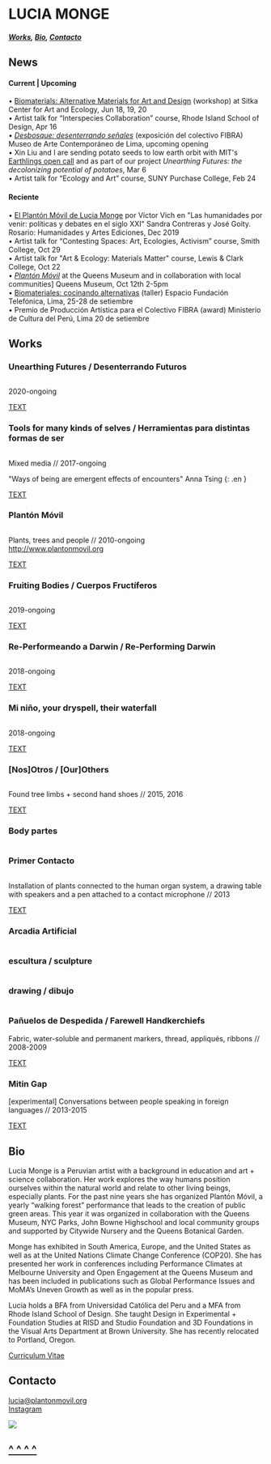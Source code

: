 # LUCIA MONGE <a name="top"></a>

##### [Works](#works), [Bio](#bio), [Contacto](#contacto)

## News

#### Current | Upcoming
• <a href="https://www.sitkacenter.org/workshops/biomaterials-alternative-materials-for-art-and-design" target="_blank">Biomaterials: Alternative Materials for Art and Design</a> (workshop) at Sitka Center for Art and Ecology, Jun 18, 19, 20   
• Artist talk for “Interspecies Collaboration” course, Rhode Island School of Design, Apr 16  
• <a href="https://maclima.pe/project/desbosque-desenterrando-senales/" target="_blank">_Desbosque: desenterrando señales_</a> (exposición del colectivo FIBRA) Museo de Arte Contemporáneo de Lima, upcoming opening        
• Xin Liu and I are sending potato seeds to low earth orbit with MIT's <a href="https://www.media.mit.edu/posts/sojourner-2020/" target="_blank">Earthlings open call</a> and as part of our project _Unearthing Futures: the decolonizing potential of potatoes_, Mar 6   
• Artist talk for “Ecology and Art” course, SUNY Purchase College, Feb 24 


#### Reciente 
• <a href="http://www.iech-conicet.gob.ar/novedades/3872/" target="_blank">El Plantón Móvil de Lucia Monge</a> por Víctor Vich en "Las humanidades por venir: políticas y debates en el siglo XXI" Sandra Contreras y José Goity. Rosario: Humanidades y Artes Ediciones, Dec 2019  
• Artist talk for “Contesting Spaces: Art, Ecologies, Activism” course, Smith College, Oct 29  
• Artist talk for "Art & Ecology: Materials Matter" course, Lewis & Clark College, Oct 22  
• <a href="https://queensmuseum.org/events/planton-movil/" target="_blank">_Plantón Móvil_</a> at the Queens Museum and in collaboration with local communities] Queens Museum, Oct 12th 2-5pm    
• <a href="https://espacio.fundaciontelefonica.com.pe/evento/biomateriales-cultivando-alternativas/" target="_blank">Biomateriales: cocinando alternativas</a> (taller) Espacio Fundación Telefónica, Lima, 25-28 de setiembre   
• Premio de Producción Artística para el Colectivo FIBRA (award) Ministerio de Cultura del Perú, Lima 20 de setiembre   
   


## Works <a name="works"></a>

### Unearthing Futures / Desenterrando Futuros

<div class="carousel">
    <div><img data-lazy="images/LMonge_UnearthingFutures_mantel.png"></div>
    <div><img data-lazy="images/LMonge_UnearthingFutures_tps.png"></div>
    <div><img data-lazy="images/LMonge_UnearthingFutures_germinacion.png"></div>
    <div><img data-lazy="images/LMonge_UnearthingFutures_payload.png"></div>
    <div><img data-lazy="images/LMonge_UnearthingFutures_potatoberry2.png"></div>
    <div><img data-lazy="images/LMonge_UnearthingFutures_concepto.png"></div>
</div>

2020-ongoing  

<a id="tools_description_button" href="javascript:toggle('unearthing_description')">TEXT</a><br />

<span class="unearthing_description en" style="display:none;">
_Unearthing Futures: the decolonizing potential of potatoes_ is a collaboration with Xin Liu that calls on potatoes to carry diverse and non-colonial visions of the future and space travel. Native to Peru, potatoes have over 4,000 varieties and are the fifth most grown crop worldwide. They are also among the first choices to be grown by the Chinese Space Agency’s Moon landing. Our project takes our Chinese and Peruvian backgrounds as starting points and engages other immigrants to exchange visions of space travel, to experiment with multi-gravitational farming, and to explore different spatial-temporal relationships across cultures. All of this while we cook and share potatoes remembering our grandmothers’ recipes.
</span>


### Tools for many kinds of selves / Herramientas para distintas formas de ser

<div class="carousel">
    <div><img data-lazy="images/LMonge_T4MKS_7.png"></div>
    <div><img data-lazy="images/LuciaMonge_myceliummegaphone.png"></div>
    <div><img data-lazy="images/LMonge_T4MKS.png"></div>
    <div><img data-lazy="images/LMonge_T4MKS_3.png"></div>
    <div><img data-lazy="images/LMonge_T4MKS_1.png"></div>
    <div><img data-lazy="images/LMonge_T4MKS_2.png"></div>
</div>

Mixed media // 2017-ongoing

"Ways of being are emergent effects of encounters" Anna Tsing
{: .en }

<a id="tools_description_button" href="javascript:toggle('tools_description')">TEXT</a><br />

<span class="tools_description en" style="display:none;">
I believe sculpture can be a sort of walking cane; a tool that becomes a physical manifestation of the distance between ourselves and everything around us. It represents the space in-between and, at the same time, may transfer touch serving as a conductor for contact.
</span>

<span class="tools_description en" style="display:none;">
I have been making sculptures that take on the form of speculative/prosthetic/por qué no/what-if tools meant to be used by small groups of people. These tools and the accompanying scores are influenced by mycelial thinking and invite to observe and record the thinking and action that emerge from attention to other ways of being (to each other). 
</span>


### Plantón Móvil

<div class="carousel">
    <div><img data-lazy="images/LuciaMonge_PlantonMovil_1.png"></div>
    <div><img data-lazy="images/LuciaMonge_PlantonMovil_9.png"></div>
    <div><img data-lazy="images/LuciaMonge_PlantonMovil_2.png"></div>
    <div><img data-lazy="images/LuciaMonge_PlantonMovil_5.png"></div>
    <div><img data-lazy="images/LuciaMonge_PlantonMovil_3.png"></div>
    <div><img data-lazy="images/LuciaMonge_PlantonMovil_6.png"></div>
    <div><img data-lazy="images/LuciaMonge_PlantonMovil_7.png"></div>
    <div><img data-lazy="images/LuciaMonge_PlantonMovil_8.png"></div>
    <div><img data-lazy="images/LuciaMonge_PlantonMovil_4.png"></div>
</div>

Plants, trees and people // 2010-ongoing  
<a href="http://www.plantonmovil.org" target="_blank">http://www.plantonmovil.org</a>  

<a id="planton_description_button" href="javascript:toggle('planton_description')">TEXT</a><br />

<span class="planton_description es" style="display:none;">
¿Cómo sería encontrarse un bosque móvil circulando entre el tráfico, los edificios y la gente apurada?
Todos los días crece el cemento y disminuye el verde. Los árboles, arbustos, flores y demás plantas de nuestra ciudad quedan irremediablemente en algún rincón de la ciudad: casi invisibles y totalmente inmóviles. Son arrimados, asfixiados y hasta convertidos en basurero. Es entonces como un pequeño grupo de plantas se junta y sale a circular entre los micros y combis de Lima. Un pequeño bosque que sale pacíficamente a marchar por su lugar en la ciudad.
</span>

<span class="planton_description es" style="display:none;">
Al final de cada recorrido un grupo de las plantas recorridas sirven para crear una área verde en el espacio público.
</span>

<span class="planton_description en" style="display:none;">
“Plantón” is the word in Spanish for a sapling. It is also the word for a sit-in. This project takes on both: the green to be planted and the peaceful protest. It is about giving plants and trees the opportunity to walk down the streets of their city. At the end of each walk, we co-create community public green areas.
</span>

<span class="planton_description en" style="display:none;">
I have organized “walking forest” performances annually since 2010. Plantón Móvil is about moving-with as a form of solidarity. I began thinking humans were lending their mobility to plants—now I understand that we gain much from borrowing their slowness as well. We learn in our attempt to find common speed.
</span>

<span class="planton_description en" style="display:none;">
More on _Plantón Móvil_ on the project’s website: [http://www.plantonmovil.org](http://www.plantonmovil.org)
</span>

<span class="planton_description es" style="display:none;">
Fotos: Rob Harris, Tatiana Guerrero, Brian House, Josip Curich, Eugenia Ivanissevich, Jorge Ochoa
</span>


### Fruiting Bodies / Cuerpos Fructíferos

<div class="carousel">
    <div><img data-lazy="images/LMonge_FruitingBodies_BurialInvite.png"></div>
    <div><img data-lazy="images/LMonge_FruitingBodies_cloning.png"></div>
    <div><img data-lazy="images/LMonge_FruitingBodies_cast2.png"></div>
    <div><img data-lazy="images/LMonge_FruitingBodies_cast.png"></div>
    <div><img data-lazy="images/LMonge_FruitingBodies_agarsculpture.png"></div>
    <div><img data-lazy="images/LMonge_FruitingBodies_intention.png"></div>
    <div><img data-lazy="images/LMonge_FruitingBodies_digging.png"></div>
    <div><img data-lazy="images/LMonge_FruitingBodies_agarcasts.png"></div>
    <div><img data-lazy="images/LMonge_FruitingBodies_burial.png"></div>
    <div><img data-lazy="images/LMonge_FruitingBodies_1.png"></div>
</div>

2019-ongoing  

<a id="fruiting_description_button" href="javascript:toggle('fruiting_description')">TEXT</a><br />

<span class="fruiting_description en" style="display:none;">
_Fruiting Bodies: Creative Experiments in Fungal Inoculation & Mycoremediation_ is a collaborative and ongoing project with Chris Kennedy and Chloe Zimmerman. Fruiting Bodies is an ongoing experiment in fungal sociality, that explores the possibilities of mushroom cloning, mycoremediation, and social exchange through community science, sculpture, and collective ritual. The project launched in 2019 with a workshop at Genspace, inviting participants to create agar-based sculptures modeled from a chosen body part and inoculated with oyster mushrooms. After a week of incubation, the sculptures (fruiting bodies) were buried in a disturbed site in Sunset Park, Brooklyn exploring community-based approaches to bioremediation. Chris and Chloe held a second workshop at Governor's Island during the summer as part of the Jie Jin's Curiouseed program. Now we are planning our future plans.
</span>


### Re-Performeando a Darwin /  Re-Performing Darwin

<div class="carousel">
    <div><img data-lazy="images/LuciaMonge_ReperformingDarwin_2.png"></div>
</div>

2018-ongoing

<a id="darwin_description_button" href="javascript:toggle('darwin_description')">TEXT</a><br />

<span class="darwin_description es" style="display:none;">
Este proyecto comienza estudiando el libro de Charles Darwin "Movimientos y Hábitos de Plantas Trepadoras" y replicando algunos de sus experimentos para observar y registrar el movimiento de las plantas. Mis experimentos no son completamente idénticos a los suyos pero comparten a la observación como método y herramienta base. Este proyecto se enfoca en dos escalas y contextos distintos. Por un lado anota el crecimiento y revoluciones de tallos y zarcillos en plantas adentro de mi taller y por otro registra el movimiento de plantas enrrolladas con la infraestructura urbana. El primer escenario reduce variables ambientales y permite un enfoque en el movimiento espontáneo de distintas especies y de partes específicas de la planta. El segundo escenario se concentra justamente en la interacción entre el movimiento de la planta y su contexto y representa la negociación entre la planta, la ciudad y los otros seres vivos que por ahí se mueven.
Las rejas y paredes por las que estas plantas trepan son particularmente relevantes pues este movimiento de las plantas que las trepa, enrrolla y cruza en varias direcciones vuelve a estas supuestas fronteras permeables.
</span>

<span class="darwin_description en" style="display:none;">
This project starts with Charles Darwin's text The Movements and Habits of Climbing Plants and replicates some of his experiments for observing and notating plant movement. Although my experiments are translations of his methods, tools, and techniques they share a base in observation. My project notes two different scales and contexts. One of my experiments marks the growth of particular shoots and tendrils in plants inside my studio and the other records the movement of plants intertwined with the urban infrastructure. The first scenario allows for a focus on the movement of specific plant parts and of the individuals themselves by reducing the amount of environmental variables. The second scenario focuses on precisely the movement that results from the changing environment and represents the negotiation between the plants, the built environment, and the other many living beings bustling on the streets.
</span>

<span class="darwin_description en" style="display:none;">
The fences that these climbers creep on have a key role in this work as well. It is this specific type of movement that weaves permeability into the border.
</span>


### Mi niño, your dryspell, their waterfall

<div class="carousel">
    <div><img data-lazy="images/LuciaMonge_PlantasHuata_1.png"></div>
    <div><img data-lazy="images/LuciaMonge_PlantasHuata_6.png"></div>
    <div><img data-lazy="images/LuciaMonge_PlantasHuata_8.png"></div>
    <div><img data-lazy="images/LuciaMonge_PlantasHuata_5.png"></div>
    <div><img data-lazy="images/LuciaMonge_PlantasHuata_3.png"></div>
</div>

2018-ongoing

<a id="agua_description_button" href="javascript:toggle('agua_description')">TEXT</a><br />

<span class="agua_description es" style="display:none;">
Este es un proyecto de largo plazo que investiga las estrategias de plantas desérticas para recolectar y guardar agua. Las adaptaciones morfológicas de estas plantas informan exploraciones en escultura para re-imaginar herramientas humanas con funciones similares. Observar la manera en la que las plantas enfrentan la falta de agua es un filtro para repensar la manera en la que lidiamos con el recurso en nuestra vida cotidiana. El diseño de nuestras herramientas y sistemas habla de nuestra relación con el agua.
Mi investigación ha comenzado con especies endémicas de Sudáfrica y Perú. Con el tiempo incorporará a otras especies de plantas y regiones.
</span>

<span class="agua_description en" style="display:none;">
_Mi niño, your dry spell, their waterfall_ is a long-term project that looks into the ways in which desert plants collect and conserve water to re-think and re-shape human tools designed for similar tasks. It begins with plant species endemic to deserts in South Africa and Peru and will later expand to other parts of the world. These plant's morphological adaptations inform sculptural explorations that produce natural-cultural artifacts and speculative water systems. To observe how plants face the challenge of water scarcity serves as a lens to revisit the way humans handle water and organize its distribution on an everyday basis.
</span>



### [Nos]Otros / [Our]Others

<div class="carousel">
    <div><img data-lazy="images/LuciaMonge_nosotros_1.png"></div>
    <div><img data-lazy="images/LuciaMonge_nosotros_8.png"></div>
    <div><img data-lazy="images/LuciaMonge_nosotros_2.png"></div>
    <div><img data-lazy="images/LuciaMonge_nosotros_6.png"></div>
    <div><img data-lazy="images/LuciaMonge_nosotros_9.png"></div>
</div>

Found tree limbs + second hand shoes // 2015, 2016

<a id="nosotros_description_button" href="javascript:toggle('nosotros_description')">TEXT</a><br />

<span class="nosotros_description es" style="display:none;">
El título de esta pieza alude al reconocimiento de otros seres vivos como parte de nuestra comunidad. La palabra nosotros incluye a 'otros' en la unidad del 'yo'. Sugiere la presencia de lo 'otro' en los límites del 'uno' mismo y de esta manera la extensión de los bordes que comprenden lo que yo soy y de cuál es mi comunidad. Sin embargo la noción del 'nosotros' no es fija. Encontrar un balance en y con otros seres vivos y nuestro medio ambiente es una negociación constante, una práctica diaria. Buscar que este grupo de ramas recogidas por la ciudad alcancen el equilibrio suficiente para pararse alude a esa práctica.
</span>

<span class="nosotros_description en" style="display:none;">
Nosotros is the word in Spanish for us or we. If broken down into nos + otros, it reads something similar to our + others. [Nos]otros then stands for our others; as an extended community that recognizes other living forms as part of our own kin[d]. Finding balance in and with our environment is a continuous negotiation, an everyday practice. Helping this group of limbs stand alludes to that practice.
</span>

<span class="nosotros_description en" style="display:none;">
This project was exhibited in 2015 at RISD’s graduation thesis show in Providence, and at Flux Factory, NY. In 2016 it was recreated with participants at a workshop at Bosse & Baum Gallery for the exhibition Arcadia Artificial, London.
</span>

<span class="nosotros_description es" style="display:none;">
Fotos: Forrest Kelley, Damian Griffiths and Eugenia Ivanissevich
</span>


### Body partes

<div class="carousel">
    <div><img data-lazy="images/LuciaMonge_BodyParts_RSHA2.png"></div>
    <div><img data-lazy="images/LuciaMonge_BodyParts_2iz.png"></div>
    <div><img data-lazy="images/LuciaMonge_birchhand.png"></div>
    <div><img data-lazy="images/LuciaMonge_BodyParts_milkteeth.png"></div>
    <div><img data-lazy="images/LuciaMonge_BodyParts_crosssectionthumb.png"></div>
    <div><img data-lazy="images/LuciaMonge_LonelyNeuron2.png"></div>
    <div><img data-lazy="images/LMonge_T4MKS_4.png"></div>
</div>


### Primer Contacto

<div class="carousel">
    <div><img data-lazy="images/LuciaMonge_PrimerContacto_2.png"></div>
    <div><img data-lazy="images/LuciaMonge_PrimerContacto_1.png"></div>
    <div><img data-lazy="images/LuciaMonge_PrimerContacto_4.png"></div>
    <div><img data-lazy="images/LuciaMonge_PrimerContacto_5.png"></div>
    <div><img data-lazy="images/LuciaMonge_PrimerContacto_6.png"></div>
</div>

Installation of plants connected to the human organ system, a drawing table with speakers and a pen attached to a contact microphone // 2013

<a id="primer_description_button" href="javascript:toggle('primer_description')">TEXT</a><br />

<span class="primer_description en" style="display:none;">
 This installation invited participants to spend some time drawing a plant in detail. Drawing requires observation and close attention. In this way the experience aimed to function as an initial contact with the chosen plant. The pen with which the drawings were made had a piezo-electric connected to it so each trace created a specific sound. The contact sounds between the pen, the paper, the observer's eye, and the plant were reproduced through speakers, recorded and later displayed next to the participants' drawings.
</span>


### Arcadia Artificial

<div class="carousel">
    <div><img data-lazy="images/LuciaMonge_ArcadiaArtificial_M.png"></div>
    <div><img data-lazy="images/LuciaMonge_ArcadiaArtificial_1.png"></div>
    <div><img data-lazy="images/LuciaMonge_ArcadiaArtificial_X.png"></div>
    <div><img data-lazy="images/LuciaMonge_ArcadiaArtificial_Eya.png"></div>
    <div><img data-lazy="images/LuciaMonge_ArcadiaArtificial_K.png"></div>
    <div><img data-lazy="images/LuciaMonge_ArcadiaArtificial_Fondo1.png"></div>
</div>


### escultura / sculpture

<div class="carousel">
    <div><img data-lazy="images/LuciaMonge_finalweb3.png"></div>
    <div><img data-lazy="images/LMonge_T4MKS_5.png"></div>
    <div><img data-lazy="images/LuciaMonge_escultura_.png"></div>
    <div><img data-lazy="images/LuciaMonge_escultura_Mudanza.png"></div>
</div>


### drawing / dibujo

<div class="carousel">
    <div><img data-lazy="images/LMonge_Shrooms.png"></div>
    <div><img data-lazy="images/LuciaMonge_dibujo_45.png"></div>
    <div><img data-lazy="images/LMonge_NosotrosDibujo.png"></div>
    <div><img data-lazy="images/LMonge_MuyBien.png"></div>
</div>


### Pañuelos de Despedida / Farewell Handkerchiefs

<div class="carousel">
    <div><img data-lazy="images/LuciaMonge_PañuelosdeDespedida_choclo.png"></div>
    <div><img data-lazy="images/LuciaMonge_PañuelosdeDespedida_rosa.png"></div>
    <div><img data-lazy="images/LuciaMonge_PañuelosdeDespedida_cajas.png"></div>
    <div><img data-lazy="images/LuciaMonge_PañuelosdeDespedida_.png"></div>
    <div><img data-lazy="images/LuciaMonge_PañuelosdeDespedida_Rosalba.png"></div>
    <div><img data-lazy="images/LuciaMonge_PañuelosdeDespedida_MariaTeresa.png"></div>
    <div><img data-lazy="images/LuciaMonge_PañuelosdeDespedida_Laura.png"></div>
    <div><img data-lazy="images/LuciaMonge_PañuelosdeDespedida_Lulu.png"></div>
    <div><img data-lazy="images/LuciaMonge_PañuelosdeDespedida_Isa.png"></div>
    <div><img data-lazy="images/LuciaMonge_PañuelosdeDespedida_Cristina.png"></div>
    <div><img data-lazy="images/LuciaMonge_PañuelosdeDespedida_participantes.png"></div>
    <div><img data-lazy="images/LuciaMonge_PañuelosdeDespedida_Casa.png"></div>
</div>
Fabric, water-soluble and permanent markers, thread, appliqués, ribbons // 2008-2009

<a id="panuelos_description_button" href="javascript:toggle('panuelos_description')">TEXT</a><br />

<span class="panuelos_description en" style="display:none;">
A goodbye necessarily establishes an ending and therefore usually implies a “letting go” that is not always easy. The same way handkerchiefs were carried in-hand during goodbyes at ports, I propose this ritualization of a farewell on a personalized handkerchief. Using water as a means of transport participants disssolve images of the past they have inscribed on their piece of cloth. Color stains and patterns emerge as a vestige of what was lived, a sort of shroud marked with the presence it held. Whether this is a happy, sad, calm or furious goodbye, we also celebrated what is carried for the future with indeleble markers and embroidery.
</span>

<span class="panuelos_description en" style="display:none;">
This project was carried out as a workshop/shared ritual in Mexico and Peru. These were held at different locations such as a museum, plazas, a home, a cultural centre and a women’s penitentiary.
</span>

### Mitin Gap

<div class="carousel">
    <div><img data-lazy="images/LuciaMonge_MitinGap_t1.png"></div>
    <div><img data-lazy="images/LuciaMonge_MitinGap_i1.png"></div>
    <div><img data-lazy="images/LuciaMonge_MitinGap_t2.png"></div>
    <div><img data-lazy="images/LuciaMonge_MitinGap_t3.png"></div>
</div>
[experimental] Conversations between people speaking in foreign languages // 2013-2015

<a id="mitin_description_button" href="javascript:toggle('mitin_description')">TEXT</a><br />

<span class="mitin_description en" style="display:none;">
Participants were invited to engage in conversation with another person while each speaking in their mother tongue. They had to practice/attempt communication even thought they did not speak each other's language. Conversations were carried out in Mandarin, Spanish, French, Corean, Tibetan, and Arabic in different combinations. The dialog was revealed afterwards when the content was transcribed from the sound recordings into what was then the common ground; English. Video and sound recordings document these encounters. The frame however reveals very little of the speakers and rather centers in the space in between them.
</span>

## <a name="bio"></a>Bio

Lucia Monge is a Peruvian artist with a background in education and art + science collaboration. Her work explores the way humans position ourselves within the natural world and relate to other living beings, especially plants. For the past nine years she has organized Plantón Móvil, a yearly “walking forest” performance that leads to the creation of public green areas. This year it was organized in collaboration with the Queens Museum, NYC Parks, John Bowne Highschool and local community groups and supported by Citywide Nursery and the Queens Botanical Garden.  

Monge has exhibited in South America, Europe, and the United States as well as at the United Nations Climate Change Conference (COP20). She has presented her work in conferences including Performance Climates at Melbourne University and Open Engagement at the Queens Museum and has been included in publications such as Global Performance Issues and MoMA’s Uneven Growth as well as in the popular press.  

Lucia holds a BFA from Universidad Católica del Peru and a MFA from Rhode Island School of Design. She taught Design in Experimental + Foundation Studies at RISD and Studio Foundation and 3D Foundations in the Visual Arts Department at Brown University. She has recently relocated to Portland, Oregon.

<a href="LuciaMongeResumewebsite.pdf" target="_blank">Curriculum Vitae</a>


## <a name="contacto"></a>Contacto


lucia@plantonmovil.org    
<a href="https://www.instagram.com/plantonmovil/" target="_blank">Instagram</a>

<img src="images/Monge_Tito2.png" style="margin-bottom: 0px" />

## [^ ^ ^ ^](#top)

